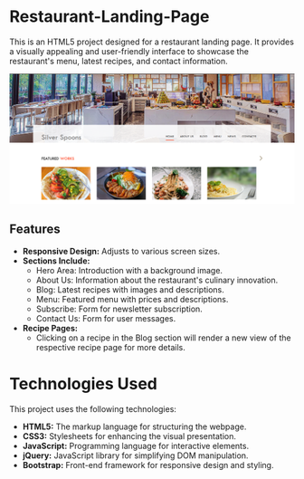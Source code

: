 # Restaurant-Landing-Page

This is an HTML5 project designed for a restaurant landing page. It provides a visually appealing and user-friendly interface to showcase the restaurant's menu, latest recipes, and contact information.

![Silver Spoon Screenshot](images/Screenshot.png)

## Features

- **Responsive Design:** Adjusts to various screen sizes.
- **Sections Include:**
  - Hero Area: Introduction with a background image.
  - About Us: Information about the restaurant's culinary innovation.
  - Blog: Latest recipes with images and descriptions.
  - Menu: Featured menu with prices and descriptions.
  - Subscribe: Form for newsletter subscription.
  - Contact Us: Form for user messages.
- **Recipe Pages:**
  - Clicking on a recipe in the Blog section will render a new view of the respective recipe page for more details.
 
# Technologies Used

This project uses the following technologies:

- **HTML5:** The markup language for structuring the webpage.
- **CSS3:** Stylesheets for enhancing the visual presentation.
- **JavaScript:** Programming language for interactive elements.
- **jQuery:** JavaScript library for simplifying DOM manipulation.
- **Bootstrap:** Front-end framework for responsive design and styling.






